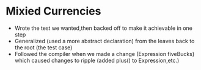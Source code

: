 # Mixied Currencies

-	Wrote the test we wanted,then backed off to make it achievable in one step
-	Generalized (used a more abstract declaration) from the leaves back to the root (the test case)
-	Followed the compiler when we made a change (Expression fiveBucks) which caused changes to ripple (added plus() to Expression,etc.)
